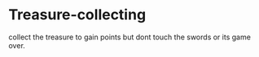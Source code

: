 # Treasure-collecting
collect the treasure to gain points but dont touch the swords or its game over.
